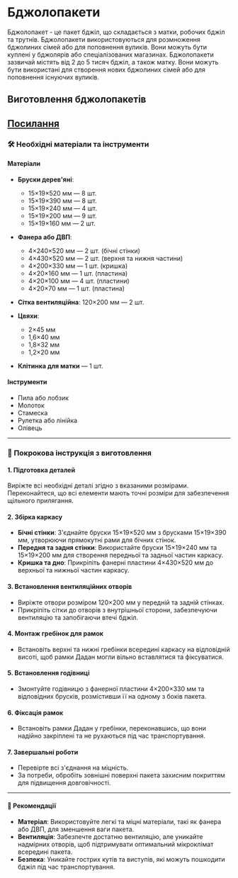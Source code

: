 # Бджолопакети

Бджолопакет - це пакет бджіл, що складається з матки, робочих бджіл та трутнів. Бджолопакети використовуються для розмноження бджолиних сімей або для поповнення вуликів. Вони можуть бути куплені у бджолярів або спеціалізованих магазинах.
Бджолопакети зазвичай містять від 2 до 5 тисяч бджіл, а також матку. Вони можуть бути використані для створення нових бджолиних сімей або для поповнення існуючих вуликів.

## Виготовлення бджолопакетів

[Посилання](https://yak.koshachek.com/articles/jak-zrobiti-pchelopaket-svoimi-rukami-kreslennja-i.html)
---

### 🛠️ Необхідні матеріали та інструменти

#### Матеріали

* **Бруски дерев'яні**:

  * 15×19×520 мм — 8 шт.
  * 15×19×390 мм — 8 шт.
  * 15×19×240 мм — 4 шт.
  * 15×19×200 мм — 9 шт.
  * 15×19×160 мм — 2 шт.
* **Фанера або ДВП**:

  * 4×240×520 мм — 2 шт. (бічні стінки)
  * 4×430×520 мм — 2 шт. (верхня та нижня частини)
  * 4×200×330 мм — 1 шт. (кришка)
  * 4×20×160 мм — 1 шт. (пластина)
  * 4×20×100 мм — 4 шт. (пластини)
  * 4×20×70 мм — 1 шт. (пластина)
* **Сітка вентиляційна**: 120×200 мм — 2 шт.
* **Цвяхи**:

  * 2×45 мм
  * 1,6×40 мм
  * 1,8×32 мм
  * 1,2×20 мм
* **Клітинка для матки** — 1 шт.

#### Інструменти

* Пила або лобзик
* Молоток
* Стамеска
* Рулетка або лінійка
* Олівець

---

### 🧰 Покрокова інструкція з виготовлення

#### 1. **Підготовка деталей**

Виріжте всі необхідні деталі згідно з вказаними розмірами. Переконайтеся, що всі елементи мають точні розміри для забезпечення щільного прилягання.


#### 2. **Збірка каркасу**

* **Бічні стінки**: З'єднайте бруски 15×19×520 мм з брусками 15×19×390 мм, утворюючи прямокутні рами для бічних стінок.
* **Передня та задня стінки**: Використайте бруски 15×19×240 мм та 15×19×200 мм для створення передньої та задньої частин каркасу.
* **Кришка та дно**: Прикріпіть фанерні пластини 4×430×520 мм до верхньої та нижньої частин каркасу.

#### 3. **Встановлення вентиляційних отворів**

* Виріжте отвори розміром 120×200 мм у передній та задній стінках.
* Прикріпіть сітки до отворів з внутрішньої сторони, забезпечуючи вентиляцію та запобігаючи втечі бджіл.

#### 4. **Монтаж гребінок для рамок**

* Встановіть верхні та нижні гребінки всередині каркасу на відповідній висоті, щоб рамки Дадан могли вільно вставлятися та фіксуватися.

#### 5. **Встановлення годівниці**

* Змонтуйте годівницю з фанерної пластини 4×200×330 мм та відповідних брусків, розмістивши її на одному з боків пакета.

#### 6. **Фіксація рамок**

* Встановіть рамки Дадан у гребінки, переконавшись, що вони надійно закріплені та не рухаються під час транспортування.

#### 7. **Завершальні роботи**

* Перевірте всі з'єднання на міцність.
* За потреби, обробіть зовнішні поверхні пакета захисним покриттям для підвищення довговічності.

---

#### 📐 Рекомендації

* **Матеріал**: Використовуйте легкі та міцні матеріали, такі як фанера або ДВП, для зменшення ваги пакета.
* **Вентиляція**: Забезпечте достатню вентиляцію, але уникайте надмірних отворів, щоб підтримувати оптимальний мікроклімат всередині пакета.
* **Безпека**: Уникайте гострих кутів та виступів, які можуть пошкодити бджіл під час транспортування.
